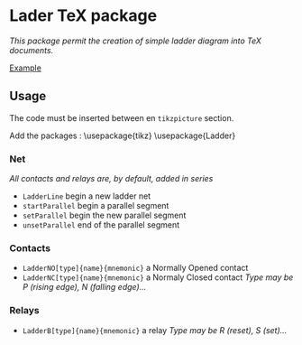 # Lader TeX package
_This package permit the creation of simple ladder diagram into TeX documents._

[Example](https://github.com/AurelienC/tex-ladder/blob/master/ladder.pdf)

## Usage
The code must be inserted between en `tikzpicture` section.

Add the packages :
    \usepackage{tikz}
    \usepackage{Ladder}



### Net
_All contacts and relays are, by default, added in series_
* `LadderLine` begin a new ladder net
* `startParallel` begin a parallel segment
* `setParallel` begin the new parallel segment
* `unsetParallel` end of the parallel segment

### Contacts
* `LadderNO[type]{name}{mnemonic}` a Normally Opened contact 
* `LadderNC[type]{name}{mnemonic}` a Normaly Closed contact
_Type may be P (rising edge), N (falling edge)..._

### Relays
* `LadderB[type]{name}{mnemonic}` a relay
_Type may be R (reset), S (set)..._
